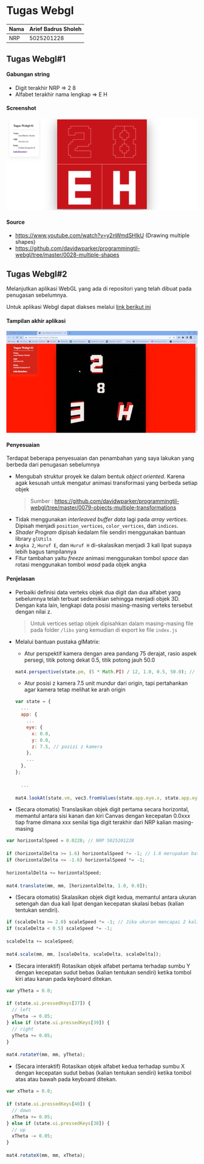 # Tugas Webgl

| Nama | Arief Badrus Sholeh |
| ---- | ------------------- |
| NRP  | 5025201228          |

## Tugas Webgl#1

#### Gabungan string

- Digit terakhir NRP => 2 8
- Alfabet terakhir nama lengkap => E H

#### Screenshot

![Result](/result.png)

#### Source

- https://www.youtube.com/watch?v=y2nWmdSHlkU (Drawing multiple shapes)
- https://github.com/davidwparker/programmingtil-webgl/tree/master/0028-multiple-shapes

## Tugas Webgl#2

Melanjutkan aplikasi WebGL yang ada di repositori yang telah dibuat pada penugasan sebelumnya.

Untuk aplikasi Webgl dapat diakses melalui
[link berikut ini](https://5025201228-tugas-webgl-2.netlify.app/)

#### Tampilan akhir aplikasi

![asd](/result2.gif)

#### Penyesuaian

Terdapat beberapa penyesuaian dan penambahan yang saya lakukan yang berbeda dari penugasan sebelumnya

- Mengubah struktur proyek ke dalam bentuk _object oriented_. Karena agak kesusah untuk mengatur animasi transformasi yang berbeda setiap objek
  > Sumber : https://github.com/davidwparker/programmingtil-webgl/tree/master/0079-objects-multiple-transformations
- Tidak menggunakan _interleaved buffer data_ lagi pada _array vertices_. Dipisah menjadi `position_vertices`, `color_vertices`, dan `indices`.
- _Shader Program_ dipisah kedalam file sendiri menggunakan bantuan library `glUtils`
- `Angka 2`, `Huruf E`, dan `Huruf H` di-skalasikan menjadi 3 kali lipat supaya lebih bagus tampilannya
- Fitur tambahan yaitu _freeze_ animasi menggunakan tombol _space_ dan rotasi menggunakan tombol _wasd_ pada objek angka

#### Penjelasan

- Perbaiki definisi data verteks objek dua digit dan dua alfabet yang sebelumnya telah terbuat sedemikian sehingga menjadi objek 3D. Dengan kata lain, lengkapi data posisi masing-masing verteks tersebut dengan nilai z.

  > Untuk vertices setiap objek dipisahkan dalam masing-masing file pada folder `/libs` yang kemudian di export ke file `index.js`

- Melalui bantuan pustaka glMatrix:

  - Atur perspektif kamera dengan area pandang 75 derajat, rasio aspek persegi, titik potong dekat 0.5, titik potong jauh 50.0

  ```js
  mat4.perspective(state.pm, (5 * Math.PI) / 12, 1.0, 0.5, 50.0); // 75 derajat = (5 * Pi) / 12
  ```

  - Atur posisi z kamera 7.5 unit mundur dari origin, tapi pertahankan agar kamera tetap melihat ke arah origin

  ```js
  var state = {
    ...
    app: {
      ...
      eye: {
        x: 0.0,
        y: 0.0,
        z: 7.5, // pozizi z kamera
      },
      ...
    },
  };

    ...

  mat4.lookAt(state.vm, vec3.fromValues(state.app.eye.x, state.app.eye.y, state.app.eye.z), vec3.fromValues(0, 0, 0), vec3.fromValues(0, 1, 0));
  ```

- (Secara otomatis) Translasikan objek digit pertama secara horizontal, memantul antara sisi kanan dan kiri Canvas dengan kecepatan 0.0xxx tiap frame dimana xxx senilai tiga digit terakhir dari NRP kalian masing-masing

```js
var horizontalSpeed = 0.0228; // NRP 5025201228

if (horizontalDelta >= 1.6) horizontalSpeed *= -1; // 1.6 merupakan batas object yang diproyeksikan
if (horizontalDelta <= -1.6) horizontalSpeed *= -1;

horizontalDelta += horizontalSpeed;

mat4.translate(mm, mm, [horizontalDelta, 1.0, 0.0]);
```

- (Secara otomatis) Skalasikan objek digit kedua, memantul antara ukuran setengah dan dua kali lipat dengan kecepatan skalasi bebas (kalian tentukan sendiri).

```js
if (scaleDelta >= 2.0) scaleSpeed *= -1; // Jika ukuran mencapai 2 kali lipat
if (scaleDelta < 0.5) scaleSpeed *= -1;

scaleDelta += scaleSpeed;

mat4.scale(mm, mm, [scaleDelta, scaleDelta, scaleDelta]);
```

- (Secara interaktif) Rotasikan objek alfabet pertama terhadap sumbu Y dengan kecepatan sudut bebas (kalian tentukan sendiri) ketika tombol kiri atau kanan pada keyboard ditekan.

```js
var yTheta = 0.0;

if (state.ui.pressedKeys[37]) {
  // left
  yTheta -= 0.05;
} else if (state.ui.pressedKeys[39]) {
  // right
  yTheta += 0.05;
}

mat4.rotateY(mm, mm, yTheta);
```

- (Secara interaktif) Rotasikan objek alfabet kedua terhadap sumbu X dengan kecepatan sudut bebas (kalian tentukan sendiri) ketika tombol atas atau bawah pada keyboard ditekan.

```js
var xTheta = 0.0;

if (state.ui.pressedKeys[40]) {
  // down
  xTheta += 0.05;
} else if (state.ui.pressedKeys[38]) {
  // up
  xTheta -= 0.05;
}

mat4.rotateX(mm, mm, xTheta);
```
